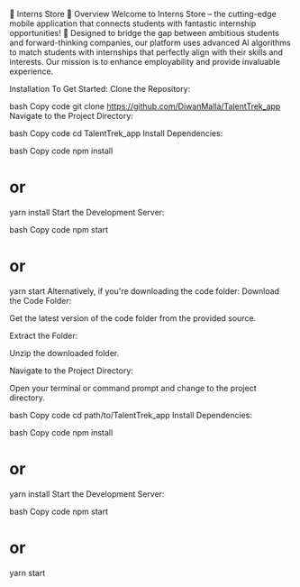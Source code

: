 🌟 Interns Store 🌟
Overview
Welcome to Interns Store – the cutting-edge mobile application that connects students with fantastic internship opportunities! 🚀 Designed to bridge the gap between ambitious students and forward-thinking companies, our platform uses advanced AI algorithms to match students with internships that perfectly align with their skills and interests. Our mission is to enhance employability and provide invaluable experience.

Installation
To Get Started:
Clone the Repository:

bash
Copy code
git clone https://github.com/DiwanMalla/TalentTrek_app
Navigate to the Project Directory:

bash
Copy code
cd TalentTrek_app
Install Dependencies:

bash
Copy code
npm install

# or

yarn install
Start the Development Server:

bash
Copy code
npm start

# or

yarn start
Alternatively, if you're downloading the code folder:
Download the Code Folder:

Get the latest version of the code folder from the provided source.

Extract the Folder:

Unzip the downloaded folder.

Navigate to the Project Directory:

Open your terminal or command prompt and change to the project directory.

bash
Copy code
cd path/to/TalentTrek_app
Install Dependencies:

bash
Copy code
npm install

# or

yarn install
Start the Development Server:

bash
Copy code
npm start

# or

yarn start
